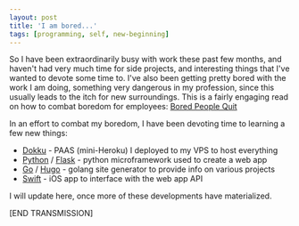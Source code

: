 ```yaml
---
layout: post
title: 'I am bored...'
tags: [programming, self, new-beginning]
---
```


So I have been extraordinarily busy with work these past few months, and haven't had very much time for side projects, and interesting things that I've wanted to devote some time to. I've also been getting pretty bored with the work I am doing, something very dangerous in my profession, since this usually leads to the itch for new surroundings. This is a fairly engaging read on how to combat boredom for employees: [Bored People Quit](http://randsinrepose.com/archives/bored-people-quit/)

In an effort to combat my boredom, I have been devoting time to learning a few new things:

* [Dokku](http://progrium.viewdocs.io/dokku/) - PAAS (mini-Heroku) I deployed to my VPS to host everything
* [Python](https://www.python.org/) / [Flask](http://flask.pocoo.org/) - python microframework used to create a web app
* [Go](https://golang.org/) / [Hugo](http://gohugo.io/) - golang site generator to provide info on various projects
* [Swift](https://developer.apple.com/swift/) - iOS app to interface with the web app API

I will update here, once more of these developments have materialized.

[END TRANSMISSION]
